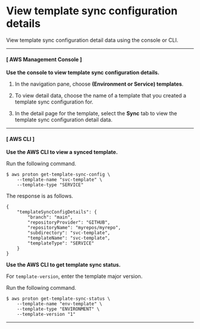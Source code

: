 # View template sync configuration details<a name="view-template-sync"></a>

View template sync configuration detail data using the console or CLI\.

------
#### [ AWS Management Console ]

**Use the console to view template sync configuration details\.**

1. In the navigation pane, choose **\(Environment or Service\) templates**\.

1. To view detail data, choose the name of a template that you created a template sync configuration for\.

1. In the detail page for the template, select the **Sync** tab to view the template sync configuration detail data\.

------
#### [ AWS CLI ]

**Use the AWS CLI to view a synced template\.**

Run the following command\.

```
$ aws proton get-template-sync-config \
    --template-name "svc-template" \
    --template-type "SERVICE"
```

The response is as follows\.

```
{
    "templateSyncConfigDetails": {
        "branch": "main",
        "repositoryProvider": "GITHUB",
        "repositoryName": "myrepos/myrepo",
        "subdirectory": "svc-template",
        "templateName": "svc-template",
        "templateType": "SERVICE"
    }
}
```

**Use the AWS CLI to get template sync status\.**

For `template-version`, enter the template major version\.

Run the following command\.

```
$ aws proton get-template-sync-status \
    --template-name "env-template" \
    --template-type "ENVIRONMENT" \
    --template-version "1"
```

------